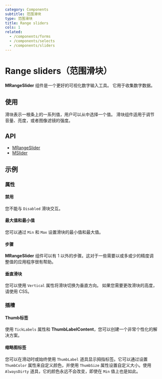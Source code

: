 ```yaml
---
category: Components
subtitle: 范围滑块
type: 范围滑块
title: Range sliders
cols: 1
related:
  - /components/forms
  - /components/selects
  - /components/sliders
---
```


# Range sliders（范围滑块）

**MRangeSlider** 组件是一个更好的可视化数字输入工具。 它用于收集数字数据。

## 使用

滑块表示一根条上的一系列值，用户可以从中选择一个值。 滑块组件适用于调节音量、亮度，或者图像滤镜的强度。

<usage name="">

## API

- [MRangeSlider](/api/MRangeSlider)
- [MSlider](/api/MSlider)

## 示例

### 属性

#### 禁用

您不能与 `Disabled` 滑块交互。

<example file="" />

#### 最大值和最小值

您可以通过  `Min` 和 `Max` 设置滑块的最小值和最大值。

<example file="" />

#### 步骤

**MRangeSlider** 组件可以有 1 以外的步骤。这对于一些需要以或多或少的精度调整值的应用程序很有帮助。

<example file="" />

#### 垂直滑块

您可以使用 `Vertical` 属性将滑块切换为垂直方向。 如果您需要更改滑块的高度，请使用 CSS。

<example file="" />

### 插槽

#### Thumb标签

使用 `TickLabels` 属性和 **ThumbLabelContent**，您可以创建一个非常个性化的解决方案。

<example file="" />

#### 缩略图标签

您可以在滑动时或始终使用 `ThumbLabel` 道具显示拇指标签。它可以通过设置 `ThumbColor` 属性来自定义颜色，并使用 `ThumbSize` 属性设置自定义大小。使用 `AlwaysDirty` 道具，它的颜色永远不会改变，即使在 `Min` 值上也是如此。

<example file="" />

